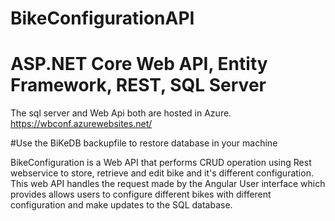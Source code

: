 # BikeConfigurationAPI
# ASP.NET Core Web API, Entity Framework, REST, SQL Server
The sql server and Web Api both are hosted in Azure.
https://wbconf.azurewebsites.net/

#Use the BiKeDB backupfile to restore database in your machine

BikeConfiguration is a Web API that performs CRUD operation using Rest webservice to store, retrieve and edit bike and it's different configuration. This web API handles the request made by the Angular User interface which provides allows users to configure  different bikes with different configuration and make updates to the SQL database.
